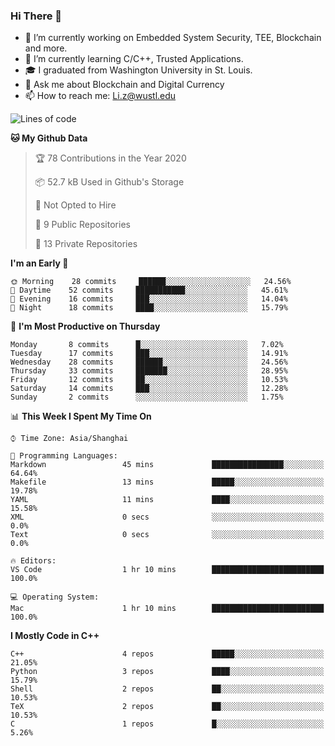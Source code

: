 ### Hi There 👋

<!--
**G0o9leA1/G0o9leA1** is a ✨ _special_ ✨ repository because its `README.md` (this file) appears on your GitHub profile.

Here are some ideas to get you started:
-->
- 🔭 I’m currently working on Embedded System Security, TEE, Blockchain and more.
- 🌱 I’m currently learning C/C++, Trusted Applications.
- 🎓 I graduated from Washington University in St. Louis.
- 💬 Ask me about Blockchain and Digital Currency
- 📫 How to reach me: Li.z@wustl.edu

<!--START_SECTION:waka-->
![Lines of code](https://img.shields.io/badge/From%20Hello%20World%20I%27ve%20Written-114510%20lines%20of%20code-blue)

**🐱 My Github Data** 

> 🏆 78 Contributions in the Year 2020
 > 
> 📦 52.7 kB Used in Github's Storage 
 > 
> 🚫 Not Opted to Hire
 > 
> 📜 9 Public Repositories
 > 
> 🔑 13 Private Repositories 

**I'm an Early 🐤** 

```text
🌞 Morning    28 commits     ██████░░░░░░░░░░░░░░░░░░░   24.56% 
🌆 Daytime    52 commits     ███████████░░░░░░░░░░░░░░   45.61% 
🌃 Evening    16 commits     ███░░░░░░░░░░░░░░░░░░░░░░   14.04% 
🌙 Night      18 commits     ████░░░░░░░░░░░░░░░░░░░░░   15.79%

```
📅 **I'm Most Productive on Thursday** 

```text
Monday       8 commits      █░░░░░░░░░░░░░░░░░░░░░░░░   7.02% 
Tuesday      17 commits     ███░░░░░░░░░░░░░░░░░░░░░░   14.91% 
Wednesday    28 commits     ██████░░░░░░░░░░░░░░░░░░░   24.56% 
Thursday     33 commits     ███████░░░░░░░░░░░░░░░░░░   28.95% 
Friday       12 commits     ██░░░░░░░░░░░░░░░░░░░░░░░   10.53% 
Saturday     14 commits     ███░░░░░░░░░░░░░░░░░░░░░░   12.28% 
Sunday       2 commits      ░░░░░░░░░░░░░░░░░░░░░░░░░   1.75%

```


📊 **This Week I Spent My Time On** 

```text
⌚︎ Time Zone: Asia/Shanghai

💬 Programming Languages: 
Markdown                 45 mins             ████████████████░░░░░░░░░   64.64% 
Makefile                 13 mins             █████░░░░░░░░░░░░░░░░░░░░   19.78% 
YAML                     11 mins             ████░░░░░░░░░░░░░░░░░░░░░   15.58% 
XML                      0 secs              ░░░░░░░░░░░░░░░░░░░░░░░░░   0.0% 
Text                     0 secs              ░░░░░░░░░░░░░░░░░░░░░░░░░   0.0%

🔥 Editors: 
VS Code                  1 hr 10 mins        █████████████████████████   100.0%

💻 Operating System: 
Mac                      1 hr 10 mins        █████████████████████████   100.0%

```

**I Mostly Code in C++** 

```text
C++                      4 repos             █████░░░░░░░░░░░░░░░░░░░░   21.05% 
Python                   3 repos             ████░░░░░░░░░░░░░░░░░░░░░   15.79% 
Shell                    2 repos             ██░░░░░░░░░░░░░░░░░░░░░░░   10.53% 
TeX                      2 repos             ██░░░░░░░░░░░░░░░░░░░░░░░   10.53% 
C                        1 repos             █░░░░░░░░░░░░░░░░░░░░░░░░   5.26%

```



<!--END_SECTION:waka-->
